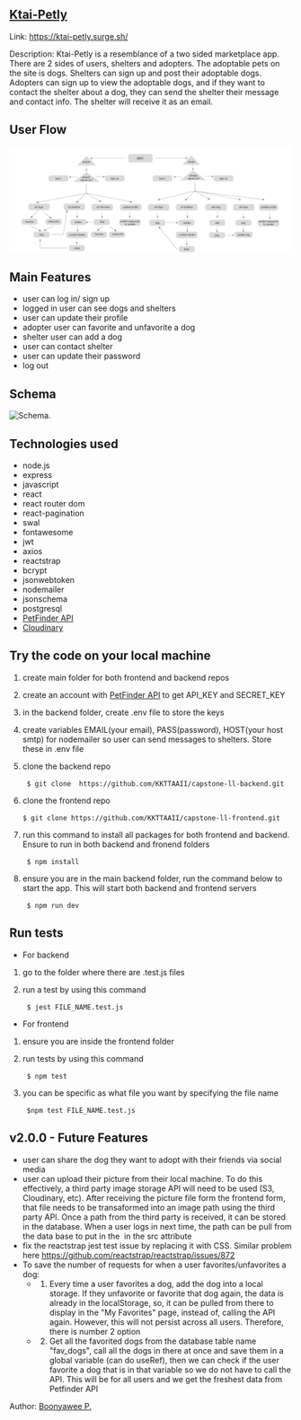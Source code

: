 ## [Ktai-Petly](https://ktai-petly.surge.sh/)

Link: https://ktai-petly.surge.sh/

Description: 
Ktai-Petly is a resemblance of a two sided marketplace app. There are 2 sides of users, shelters and adopters. The adoptable pets on the site is dogs. Shelters can sign up and post their adoptable dogs. Adopters can sign up to view the adoptable dogs, and if they want to contact the shelter about a dog, they can send the shelter their message and contact info. The shelter will receive it as an email. 

## User Flow
![user flow](https://github.com/KKTTAAII/capstone-ll-frontend/blob/master/userFlow.jpg?raw=true)

## Main Features
 - user can log in/ sign up
-  logged in user can see dogs and shelters
-  user can update their profile
-  adopter user can favorite and unfavorite a dog
-  shelter user can add a dog
-  user can contact shelter
-  user can update their password
-  log out

## Schema

![Schema](https://github.com/KKTTAAII/capstone-ll-backend/blob/master/schema/updated%205.12.png?raw=true).

## Technologies used
- node.js
- express
- javascript
- react
- react router dom
- react-pagination
- swal
- fontawesome
- jwt
- axios
- reactstrap
- bcrypt
- jsonwebtoken
- nodemailer
- jsonschema
- postgresql
- [PetFinder API](https://www.petfinder.com/developers/v2/docs/)
- [Cloudinary](https://cloudinary.com/)

## Try the code on your local machine

1. create main folder for both frontend and backend repos
2. create an account with [PetFinder API](https://www.petfinder.com/developers/) to get API_KEY and SECRET_KEY
3. in the backend folder, create .env file to store the keys
4. create variables EMAIL(your email), PASS(password), HOST(your host smtp) for nodemailer so user can send messages to shelters. Store these in .env file
5. clone the backend repo
   
        $ git clone  https://github.com/KKTTAAII/capstone-ll-backend.git
6.  clone the frontend repo
   
        $ git clone https://github.com/KKTTAAII/capstone-ll-frontend.git
7. run this command to install all packages for both frontend and backend. Ensure to run in both backend and fronend folders
        
        $ npm install     
8. ensure you are in the main backend folder, run the command below to start the app. This will start both backend and frontend servers
   
        $ npm run dev       

## Run tests
- For backend
1. go to the folder where there are .test.js files
2. run a test by using this command

        $ jest FILE_NAME.test.js
- For frontend
1. ensure you are inside the frontend folder
2. run tests by using this command

        $ npm test
3. you can be specific as what file you want by specifying the file name

        $npm test FILE_NAME.test.js

## v2.0.0 - Future Features
- user can share the dog they want to adopt with their friends via social media
- user can upload their picture from their local machine. To do this effectively, a third party image storage API will need to be used (S3, Cloudinary, etc). After receiving the picture file form the frontend form, that file needs to be transaformed into an image path using the third party API. Once a path from the third party is received, it can be stored in the database. When a user logs in next time, the path can be pull from the data base to put in the <img /> in the src attribute
- fix the reactstrap jest test issue by replacing it with CSS. Similar problem here https://github.com/reactstrap/reactstrap/issues/872
- To save the number of requests for when a user favorites/unfavorites a dog:
  - 1. Every time a user favorites a dog, add the dog into a local storage. If they unfavorite or favorite that dog again, the data is already in the localStorage, so, it can be pulled from there to display in the "My Favorites" page, instead of, calling the API again. However, this will not persist across all users. Therefore, there is number 2 option
  - 2. Get all the favorited dogs from the database table name "fav_dogs", call all the dogs in there at once and save them in a global variable (can do useRef), then we can check if the user favorite a dog that is in that variable so we do not have to call the API. This will be for all users and we get the freshest data from Petfinder API


Author: [Boonyawee P.](https://www.linkedin.com/in/boonyawee-prasertsiripond/)       
